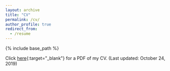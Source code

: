```yaml
---
layout: archive
title: "CV"
permalink: /cv/
author_profile: true
redirect_from:
  - /resume
---
```


{% include base_path %}


Click [here](http://ivanphlau.github.io/CV.pdf){:target="_blank"}  for a PDF of my CV. (Last updated: October 24, 2019)

